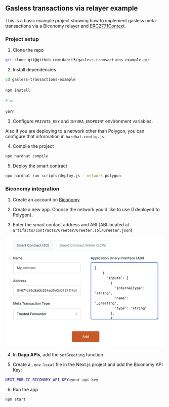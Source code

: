 ## Gasless transactions via relayer example

This is a basic example project showing how to implement gasless meta-transactions via a Biconomy relayer and [ERC2771Context](https://docs.openzeppelin.com/contracts/4.x/api/metatx).

### Project setup

1. Clone the repo

```sh
git clone git@github.com:dabit3/gasless-transactions-example.git
```

2. Install dependencies

```sh
cd gasless-transactions-example

npm install

# or

yarn
```

3. Configure `PRIVATE_KEY` and `INFURA_ENDPOINT` environment variables.

Also if you are deploying to a network other than Polygon, you can configure that information in `hardhat.config.js`.

4. Compile the project

```sh
npx hardhat compile
```

5. Deploy the smart contract

```sh
npx hardhat run scripts/deploy.js --network polygon
```

### Biconomy integration

1. Create an account on [Biconomy](biconomy.io)

2. Create a new app. Choose the network you'd like to use (I deployed to Polygon).

3. Enter the smart contact address and ABI (ABI located at `artifacts/contracts/Greeter/Greeter.sol/Greeter.json`)

![Biconomy setup](setup.png)

4. In __Dapp APIs__, add the `setGreeting` function

5. Create a `.env.local` file in the Next.js project and add the Biconomy API Key:

```sh
NEXT_PUBLIC_BICONOMY_API_KEY=your-api-key
```

6. Run the app

```sh
npm start
```